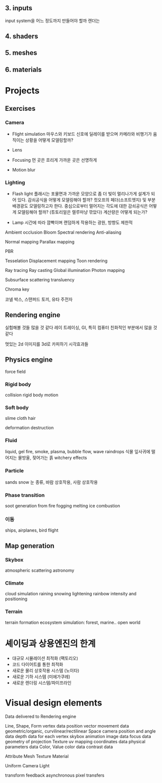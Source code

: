 

#

## 3. inputs
input system을 어느 정도까지 만들어야 할까
렌더는

## 4. shaders

## 5. meshes


## 6. materials




# Projects

## Exercises

### Camera

- Flight simulation
마우스와 키보드 신호에 딜레이를 받으며 카메라와 비행기가 움직이는 상황을 어떻게 모델링할까?

- Lens
	
- Focusing
먼 곳은 흐리게 가까운 곳은 선명하게

- Motion blur

### Lighting

- Flash light
플래시는 포물면과 가까운 모양으로 좀 더 빛이 멀리나가게 설계가 되어 있다. 감쇠공식을 어떻게 모델링해야 할까?
컷오프의 페더(소프트엣지) 및 부분배경광도 모델링하고자 한다. 중심으로부터 멀어지는 각도에 대한 감쇠공식은 어떻게 모델링해야 할까? (튜토리얼은 렐루마냥 깎았다)
계산량은 어떻게 되는가?

- Lamp
시간에 따라 깜빡이며 랜덤하게 작용하는 광원, 방향도 제한적


Ambient occlusion
Bloom
Spectral rendering
Anti-aliasing

Normal mapping
Parallax mapping

PBR

Tesselation
Displacement mapping
Toon rendering

Ray tracing
Ray casting
Global illumination
Photon mapping

Subsurface scattering
transluency

Chroma key

코넬 박스, 스탠퍼드 토끼, 유타 주전자


## Rendering engine



실험해볼 것들 많을 것 같다
레이 트레이싱, GI, 특히 컴퓨터 친화적인 부분에서 많을 것 같다

멋있는 2d 이미지를 3d로 카피하기
시각효과들





## Physics engine

force field


### Rigid body
collision
rigid body motion

### Soft body
slime
cloth
hair

deformation
destruction

### Fluid
liquid, gel
fire, smoke, plasma, bubble
flow, wave
raindrops
	식물 잎사귀에 떨어지는 물방울, 젖어가는 흙
witchery effects

### Particle
sands
snow
	눈 종류, 바람 상호작용, 사람 상호작용

### Phase transition
soot generation from fire
fogging
melting ice
combustion

### 이동
ships, airplanes, bird flight 





## Map generation

### Skybox
atmospheric scattering
astronomy

### Climate
cloud simulation
raining snowing lightening
rainbow intensity and positioning

### Terrain
terrain formation
ecosystem simulation: forest, marine..
open world



# 셰이딩과 상용엔진의 한계
- 대규모 시뮬레이션 최적화 (팩토리오)
- 코드 다이어트를 통한 최적화
- 새로운 물리 상호작용 시스템 (노이타)
- 새로운 기하 시스템 (미에가쿠레)
- 새로운 렌더링 시스템/파이프라인









# Visual design elements
Data delivered to Rendering engine

Line, Shape, Form
	vertex data
		position vector
	movement data
		geometric/organic, curvilinear/rectilinear
Space
	camera position and angle data
	depth data for each vertex
	skybox animation image data
	focus data
		geometry of projection
Texture
	uv mapping coordinates data
	physical parameters data
Color, Value
	color data
	contrast data


Attribute
	Mesh
Texture
	Material

Uniform
	Camera
	Light





transform feedback
asynchronous pixel transfers

